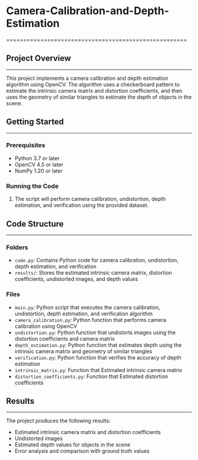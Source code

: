 # Camera-Calibration-and-Depth-Estimation
=====================================================

## Project Overview
--------------------

This project implements a camera calibration and depth estimation algorithm using OpenCV. The algorithm uses a checkerboard pattern to estimate the intrinsic camera matrix and distortion coefficients, and then uses the geometry of similar triangles to estimate the depth of objects in the scene.

## Getting Started
-------------------

### Prerequisites

* Python 3.7 or later
* OpenCV 4.5 or later
* NumPy 1.20 or later

### Running the Code

1. The script will perform camera calibration, undistortion, depth estimation, and verification using the provided dataset.

## Code Structure
-------------------

### Folders

* `code.py`: Contains Python code for camera calibration, undistortion, depth estimation, and verification
* `results/`: Stores the estimated intrinsic camera matrix, distortion coefficients, undistorted images, and depth values

### Files

* `main.py`: Python script that executes the camera calibration, undistortion, depth estimation, and verification algorithm
* `camera_calibration.py`: Python function that performs camera calibration using OpenCV
* `undistortion.py`: Python function that undistorts images using the distortion coefficients and camera matrix
* `depth_estimation.py`: Python function that estimates depth using the intrinsic camera matrix and geometry of similar triangles
* `verification.py`: Python function that verifies the accuracy of depth estimation
* `intrinsic_matrix.py`: Function that Estimated intrinsic camera matrix
* `distortion_coefficients.py`: Function that Estimated distortion coefficients


## Results
------------

The project produces the following results:

* Estimated intrinsic camera matrix and distortion coefficients
* Undistorted images
* Estimated depth values for objects in the scene
* Error analysis and comparison with ground truth values
